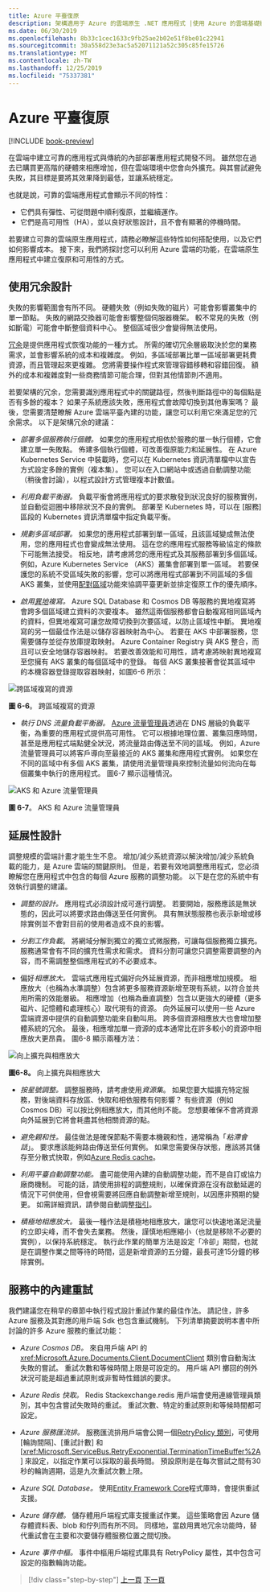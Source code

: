 ```yaml
---
title: Azure 平臺復原
description: 架構適用于 Azure 的雲端原生 .NET 應用程式 |使用 Azure 的雲端基礎結構復原
ms.date: 06/30/2019
ms.openlocfilehash: 8b33c1cec1633c9fb25ae2b02e51f8be01c22941
ms.sourcegitcommit: 30a558d23e3ac5a52071121a52c305c85fe15726
ms.translationtype: MT
ms.contentlocale: zh-TW
ms.lasthandoff: 12/25/2019
ms.locfileid: "75337381"
---
```

# <a name="azure-platform-resiliency"></a>Azure 平臺復原

[!INCLUDE [book-preview](../../../includes/book-preview.md)]

在雲端中建立可靠的應用程式與傳統的內部部署應用程式開發不同。 雖然您在過去已購買更高階的硬體來相應增加，但在雲端環境中您會向外擴充。與其嘗試避免失敗，其目標是要將其效果降到最低，並讓系統穩定。

也就是說，可靠的雲端應用程式會顯示不同的特性：

- 它們具有彈性、可從問題中順利復原，並繼續運作。
- 它們是高可用性（HA），並以良好狀態設計，且不會有顯著的停機時間。

若要建立可靠的雲端原生應用程式，請務必瞭解這些特性如何搭配使用，以及它們如何影響成本。 接下來，我們將探討您可以利用 Azure 雲端的功能，在雲端原生應用程式中建立復原和可用性的方式。

## <a name="design-with-redundancy"></a>使用冗余設計

失敗的影響範圍會有所不同。 硬體失敗（例如失敗的磁片）可能會影響叢集中的單一節點。 失敗的網路交換器可能會影響整個伺服器機架。 較不常見的失敗（例如斷電）可能會中斷整個資料中心。 整個區域很少會變得無法使用。

[冗余](https://docs.microsoft.com/azure/architecture/guide/design-principles/redundancy)是提供應用程式恢復功能的一種方式。 所需的確切冗余層級取決於您的業務需求，並會影響系統的成本和複雜度。 例如，多區域部署比單一區域部署更耗費資源，而且管理起來更複雜。 您將需要操作程式來管理容錯移轉和容錯回復。 額外的成本和複雜度對一些商務情節可能合理，但對其他情節則不適用。

若要架構的冗余，您需要識別應用程式中的關鍵路徑，然後判斷路徑中的每個點是否有多餘的複本？ 如果子系統應該失敗，應用程式會故障切換到其他專案嗎？ 最後，您需要清楚瞭解 Azure 雲端平臺內建的功能，讓您可以利用它來滿足您的冗余需求。 以下是架構冗余的建議：

- *部署多個服務執行個體。* 如果您的應用程式相依於服務的單一執行個體，它會建立單一失敗點。 佈建多個執行個體，可改善復原能力和延展性。 在 Azure Kubernetes Service 中裝載時，您可以在 Kubernetes 資訊清單檔中以宣告方式設定多餘的實例（複本集）。 您可以在入口網站中或透過自動調整功能（稍後會討論），以程式設計方式管理複本計數值。

- *利用負載平衡器。* 負載平衡會將應用程式的要求散發到狀況良好的服務實例，並自動從迴圈中移除狀況不良的實例。 部署至 Kubernetes 時，可以在 [服務] 區段的 Kubernetes 資訊清單檔中指定負載平衡。

- *規劃多區域部署。* 如果您的應用程式部署到單一區域，且該區域變成無法使用，您的應用程式也會變成無法使用。 這在您的應用程式服務等級協定的條款下可能無法接受。 相反地，請考慮將您的應用程式及其服務部署到多個區域。 例如，Azure Kubernetes Service （AKS）叢集會部署到單一區域。 若要保護您的系統不受區域失敗的影響，您可以將應用程式部署到不同區域的多個 AKS 叢集，並使用[配對區域](https://buildazure.com/2017/01/06/azure-region-pairs-explained/)功能來協調平臺更新並排定復原工作的優先順序。

- *啟用[異地](https://docs.microsoft.com/azure/sql-database/sql-database-active-geo-replication)複寫。* Azure SQL Database 和 Cosmos DB 等服務的異地複寫將會跨多個區域建立資料的次要複本。 雖然這兩個服務都會自動複寫相同區域內的資料，但異地複寫可讓您故障切換到次要區域，以防止區域性中斷。 異地複寫的另一個最佳作法是以儲存容器映射為中心。 若要在 AKS 中部署服務，您需要儲存並從存放庫提取映射。 Azure Container Registry 與 AKS 整合，而且可以安全地儲存容器映射。 若要改善效能和可用性，請考慮將映射異地複寫至您擁有 AKS 叢集的每個區域中的登錄。 每個 AKS 叢集接著會從其區域中的本機容器登錄提取容器映射，如圖6-6 所示：

![跨區域複寫的資源](./media/replicated-resources.png)

**圖 6-6**。 跨區域複寫的資源

- *執行 DNS 流量負載平衡器。* [Azure 流量管理員](https://docs.microsoft.com/azure/traffic-manager/traffic-manager-overview)透過在 DNS 層級的負載平衡，為重要的應用程式提供高可用性。 它可以根據地理位置、叢集回應時間，甚至是應用程式端點健全狀況，將流量路由傳送至不同的區域。 例如，Azure 流量管理員可以將客戶導向至最接近的 AKS 叢集和應用程式實例。 如果您在不同的區域中有多個 AKS 叢集，請使用流量管理員來控制流量如何流向在每個叢集中執行的應用程式。 圖6-7 顯示這種情況。

![AKS 和 Azure 流量管理員](./media/aks-traffic-manager.png)

**圖 6-7**。 AKS 和 Azure 流量管理員

## <a name="design-for-scalability"></a>延展性設計

調整規模的雲端計畫才能生生不息。 增加/減少系統資源以解決增加/減少系統負載的能力，是 Azure 雲端的關鍵原則。 但是，若要有效地調整應用程式，您必須瞭解您在應用程式中包含的每個 Azure 服務的調整功能。  以下是在您的系統中有效執行調整的建議。

- *調整的設計。* 應用程式必須設計成可進行調整。 若要開始，服務應該是無狀態的，因此可以將要求路由傳送至任何實例。 具有無狀態服務也表示新增或移除實例並不會對目前的使用者造成不良的影響。

- *分割工作負載*。 將網域分解到獨立的獨立式微服務，可讓每個服務獨立擴充。 服務通常會有不同的擴充性需求和需求。 資料分割可讓您只調整需要調整的內容，而不需調整整個應用程式的不必要成本。

- 偏好*相應放大。* 雲端式應用程式偏好向外延展資源，而非相應增加規模。 相應放大（也稱為水準調整）包含將更多服務資源新增至現有系統，以符合並共用所需的效能層級。 相應增加（也稱為垂直調整）包含以更強大的硬體（更多磁片、記憶體和處理核心）取代現有的資源。 向外延展可以使用一些 Azure 雲端資源中提供的自動調整功能來自動叫用。 跨多個資源相應放大也會增加整體系統的冗余。 最後，相應增加單一資源的成本通常比在許多較小的資源中相應放大更昂貴。 圖6-8 顯示兩種方法：

![向上擴充與相應放大](./media/scale-up-scale-out.png)

**圖6-8。** 向上擴充與相應放大

- *按星號調整。* 調整服務時，請考慮使用*資源集*。 如果您要大幅擴充特定服務，對後端資料存放區、快取和相依服務有何影響？ 有些資源（例如 Cosmos DB）可以按比例相應放大，而其他則不能。 您想要確保不會將資源向外延展到它將會耗盡其他相關資源的點。

- *避免親和性。* 最佳做法是確保節點不需要本機親和性，通常稱為「*粘滯會話*」。 要求應該能夠路由傳送至任何實例。 如果您需要保存狀態，應該將其儲存至分散式快取，例如[Azure Redis cache](https://azure.microsoft.com/services/cache/)。

- *利用平臺自動調整功能。* 盡可能使用內建的自動調整功能，而不是自訂或協力廠商機制。 可能的話，請使用排程的調整規則，以確保資源在沒有啟動延遲的情況下可供使用，但會視需要將回應自動調整新增至規則，以因應非預期的變更。 如需詳細資訊，請參閱自動調整[指引](https://docs.microsoft.com/azure/architecture/best-practices/auto-scaling)。

- *積極地相應放大。* 最後一種作法是積極地相應放大，讓您可以快速地滿足流量的立即尖峰，而不會失去業務。 然後，謹慎地相應縮小（也就是移除不必要的實例），以保持系統穩定。 執行此作業的簡單方法是設定「冷卻」期間，也就是在調整作業之間等待的時間，這是新增資源的五分鐘，最長可達15分鐘的移除實例。

## <a name="built-in-retry-in-services"></a>服務中的內建重試

我們建議您在稍早的章節中執行程式設計重試作業的最佳作法。 請記住，許多 Azure 服務及其對應的用戶端 Sdk 也包含重試機制。 下列清單摘要說明本書中所討論的許多 Azure 服務的重試功能：

- *Azure Cosmos DB。* 來自用戶端 API 的 <xref:Microsoft.Azure.Documents.Client.DocumentClient> 類別會自動淘汰失敗的嘗試。 重試次數和等候時間上限是可設定的。 用戶端 API 擲回的例外狀況可能是超過重試原則或非暫時性錯誤的要求。

- *Azure Redis 快取。* Redis Stackexchange.redis 用戶端會使用連線管理員類別，其中包含嘗試失敗時的重試。 重試次數、特定的重試原則和等候時間都可設定。

- *Azure 服務匯流排。* 服務匯流排用戶端會公開一個[RetryPolicy 類別](xref:Microsoft.ServiceBus.RetryPolicy)，可使用 [輪詢間隔]、[重試計數] 和 [<xref:Microsoft.ServiceBus.RetryExponential.TerminationTimeBuffer%2A>] 來設定，以指定作業可以採取的最長時間。 預設原則是在每次嘗試之間有30秒的輪詢週期，這是九次重試次數上限。

- *Azure SQL Database。* 使用[Entity Framework Core](https://docs.microsoft.com/ef/core/miscellaneous/connection-resiliency)程式庫時，會提供重試支援。

- *Azure 儲存體。* 儲存體用戶端程式庫支援重試作業。 這些策略會因 Azure 儲存體資料表、blob 和佇列而有所不同。 同樣地，當啟用異地冗余功能時，替代重試會在主要和次要儲存體服務位置之間切換。

- *Azure 事件中樞。* 事件中樞用戶端程式庫具有 RetryPolicy 屬性，其中包含可設定的指數輪詢功能。

>[!div class="step-by-step"]
>[上一頁](application-resiliency-patterns.md)
>[下一頁](resilient-communications.md)
